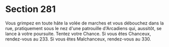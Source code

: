 # Section 281

Vous grimpez en toute hâte la volée de marches et vous 
débouchez dans la rue, pratiquement sous le nez d'une patrouille 
d'Arcadiens qui, aussitôt, se lance à votre poursuite. Tentez votre 
Chance. Si vous êtes Chanceux, rendez-vous au 233. Si vous êtes 
Malchanceux, rendez-vous au 330.